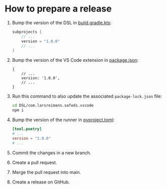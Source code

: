 # How to prepare a release

1. Bump the version of the DSL in [build.gradle.kts][main-build-gradle]:
    ```kts
    subprojects {
        // ...
        version = "1.0.0"
        // ...
    }
    ```
1. Bump the version of the VS Code extension in [package.json][vscode-package-json]:
    ```json5
    {
        // ...
        version: '1.0.0',
        // ...
    }
    ```
1. Run this command to also update the associated `package-lock.json` file:
    ```sh
    cd DSL/com.larsreimann.safeds.vscode
    npm i
    ```

1. Bump the version of the runner in [pyproject.toml][runner-pyproject-toml]:
    ```toml
    [tool.poetry]
    # ...
    version = "1.0.0"
    # ...
    ```
1. Commit the changes in a new branch.
1. Create a pull request.
1. Merge the pull request into main.
1. Create a release on GitHub.

[main-build-gradle]: https://github.com/Safe-DS/DSL/blob/main/DSL/build.gradle.kts
[vscode-package-json]: https://github.com/Safe-DS/DSL/blob/main/DSL/com.larsreimann.safeds.vscode/package.json
[runner-pyproject-toml]: https://github.com/Safe-DS/DSL/blob/main/Runner/pyproject.toml
